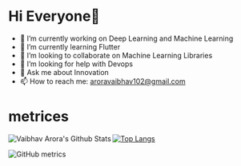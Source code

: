 <h1>Hi Everyone👋</h1>


- 🔭 I’m currently working on Deep Learning and Machine Learning
- 🌱 I’m currently learning Flutter
- 👯 I’m looking to collaborate on Machine Learning Libraries
- 🤔 I’m looking for help with Devops
- 💬 Ask me about Innovation
- 📫 How to reach me: aroravaibhav102@gmail.com

# metrices

<img align="left" alt="Vaibhav Arora's Github Stats" src="https://github-readme-stats.vercel.app/api?username=vaibhavarora102&show_icons=true&hide_border=true" /> 

[![Top Langs](https://github-readme-stats.vercel.app/api/top-langs/?username=vaibhavarora102&layout=compact)](https://github.com/vaibhavarora102/github-readme-stats)


![GitHub metrics](https://metrics.lecoq.io/vaibhavarora102)  
